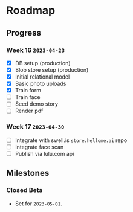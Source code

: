 # Roadmap

## Progress

### Week 16 `2023-04-23`

- [x] DB setup (production)
- [x] Blob store setup (production)
- [x] Initial relational model
- [x] Basic photo uploads
- [x] Train form
- [ ] Train face
- [ ] Seed demo story
- [ ] Render pdf

### Week 17 `2023-04-30`

- [ ] Integrate with swell.is `store.hellome.ai` repo
- [ ] Integrate face scan
- [ ] Publish via lulu.com api

## Milestones

### Closed Beta

- Set for `2023-05-01`.
